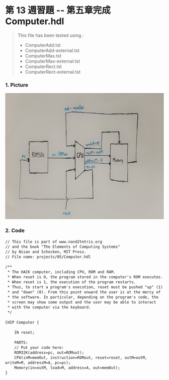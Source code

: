 第 13 週習題 -- 第五章完成 Computer.hdl
===

> This file has been tested using :
> * ComputerAdd.tst
> * ComputerAdd-external.tst
> * ComputerMax.tst
> * ComputerMax-external.tst
> * ComputerRect.tst
> * ComputerRect-external.tst

### 1. Picture
<img src="Computer.jpg" alt="Computer" title="Computer" height="400" />

### 2. Code
```
// This file is part of www.nand2tetris.org
// and the book "The Elements of Computing Systems"
// by Nisan and Schocken, MIT Press.
// File name: projects/05/Computer.hdl

/**
 * The HACK computer, including CPU, ROM and RAM.
 * When reset is 0, the program stored in the computer's ROM executes.
 * When reset is 1, the execution of the program restarts. 
 * Thus, to start a program's execution, reset must be pushed "up" (1)
 * and "down" (0). From this point onward the user is at the mercy of 
 * the software. In particular, depending on the program's code, the 
 * screen may show some output and the user may be able to interact 
 * with the computer via the keyboard.
 */

CHIP Computer {

    IN reset;

    PARTS:
    // Put your code here:
    ROM32K(address=pc, out=ROMout);
    CPU(inM=memOut, instruction=ROMout, reset=reset, outM=outM, writeM=M, addressM=A, pc=pc);
    Memory(in=outM, load=M, address=A, out=memOut);
}
```